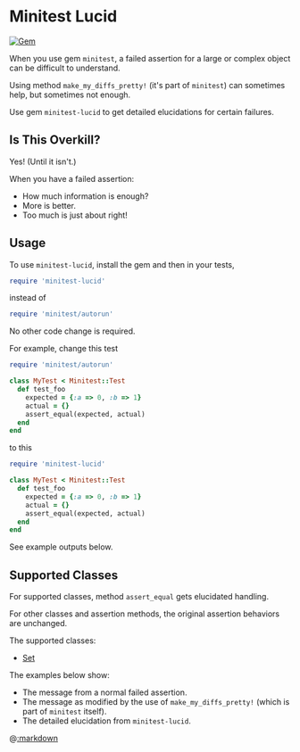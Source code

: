 # Minitest Lucid

[![Gem](https://img.shields.io/gem/v/minitest-lucid.svg?style=flat)](http://rubygems.org/gems/minitest-lucid "View this project in Rubygems")

When you use gem ```minitest```, a failed assertion for a large or complex object can be difficult to understand.

Using method ```make_my_diffs_pretty!``` (it's part of ```minitest```) can sometimes help, but sometimes not enough.

Use gem ```minitest-lucid``` to get detailed elucidations for certain failures.

## Is This Overkill?

Yes!  (Until it isn't.)

When you have a failed assertion:

* How much information is enough?
* More is better.
* Too much is just about right!

## Usage

To use ```minitest-lucid```, install the gem and then in your tests,

```ruby
require 'minitest-lucid'
```

instead of

```ruby
require 'minitest/autorun'
```

No other code change is required.

For example, change this test

```ruby
require 'minitest/autorun'

class MyTest < Minitest::Test
  def test_foo
    expected = {:a => 0, :b => 1}
    actual = {}
    assert_equal(expected, actual)
  end
end
```

to this

```ruby
require 'minitest-lucid'

class MyTest < Minitest::Test
  def test_foo
    expected = {:a => 0, :b => 1}
    actual = {}
    assert_equal(expected, actual)
  end
end
```

See example outputs below.

## Supported Classes

For supported classes, method ```assert_equal``` gets elucidated handling.

For other classes and assertion methods, the original assertion behaviors are unchanged.

The supported classes:

- [Set](#set)

The examples below show:

- The message from a normal failed assertion.
- The message as modified by the use of ```make_my_diffs_pretty!``` (which is part of ```minitest``` itself).
- The detailed elucidation from ```minitest-lucid```.

@[:markdown](set/template.md)



